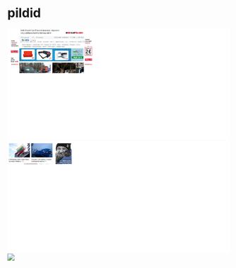 # pildid
![Alt text](vaike1.png) ![Alt text](vaike2.png)
<img src="https://github.com/katsegit/pildid/vaike1.png">

